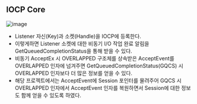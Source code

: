 ## IOCP Core
![image](https://user-images.githubusercontent.com/68372094/161079775-2afa1b15-572d-4ed8-8124-49f47ce5c7ac.png)

* Listener 자신(Key)과 소켓(Handle)을 IOCP에 등록한다. 
* 이렇게하면 Listener 소켓에 대한 비동기 I/O 작업 완료 알림을 GetQueuedCompletionStatus을 통해 받을 수 있다.
* 비동기 AcceptEx 시 OVERLAPPED 구조체를 상속받은 AcceptEvent를 OVERLAPPED 인자에 넘겨주면 GetQueuedCompletionStatus(GQCS) 시 OVERLAPPED 인자보다 더 많은 정보를 얻을 수 있다.
* 해당 프로젝트에서는 AcceptEvent에 Session 포인터를 물려주어 GQCS 시 OVERLAPPED 인자에서 AcceptEvent 인자를 복원하면서 Session에 대한 정보도 함께 얻을 수 있도록 하였다.
